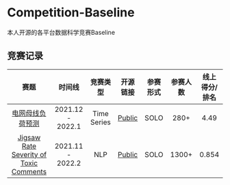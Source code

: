 # Competition-Baseline
本人开源的各平台数据科学竞赛Baseline

## 竞赛记录
| 赛题                     | 时间线             | 竞赛类型     | 开源链接                                          | 参赛形式 | 参赛人数 | 线上得分/排名 |
| :--------------------------: | :----------------: | :---------: | :---------------------------------------------------: | :-------: | :-------: |:-------: |
| [电网母线负荷预测](http://data.sd.gov.cn/cmpt/cmptDetail.html?id=55) | 2021.12 - 2022.1 | Time Series |  [Public](https://github.com/Leo1998-Lu/Competition-Baseline/blob/main/Competitions/2021%20ShanDong%20power%20load%20forecast%20baseline.ipynb)        |   SOLO   | 280+ | 4.49|
| [Jigsaw Rate Severity of Toxic Comments](https://www.kaggle.com/c/jigsaw-toxic-severity-rating/overview) | 2021.11 - 2022.2 | NLP |  [Public](https://www.kaggle.com/leolu1998/jigsaw-ensemble-tfidf-bert)        |   SOLO   | 1300+ | 0.854|
